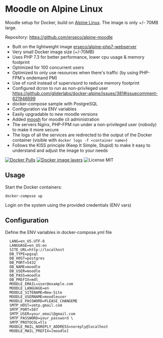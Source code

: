 # Moodle on Alpine Linux
Moodle setup for Docker, build on [Alpine Linux](http://www.alpinelinux.org/).
The image is only +/- 70MB large.

Repository: https://github.com/erseco/alpine-moodle


* Built on the lightweight image [erseco/alpine-php7-webserver](https://github.com/erseco/alpine-php7-webserver)
* Very small Docker image size (+/-70MB)
* Uses PHP 7.3 for better performance, lower cpu usage & memory footprint
* Optimized for 100 concurrent users
* Optimized to only use resources when there's traffic (by using PHP-FPM's ondemand PM)
* Use of runit instead of supervisord to reduce memory footprint
* Configured dcron to run as non-privileged user https://github.com/gliderlabs/docker-alpine/issues/381#issuecomment-621946699
* docker-compose sample with PostgreSQL
* Configuration via ENV variables
* Easily upgradable to new moodle versions
* Added [moosh](https://moosh-online.com/) for moodle cli administration
* The servers Nginx, PHP-FPM run under a non-privileged user (nobody) to make it more secure
* The logs of all the services are redirected to the output of the Docker container (visible with `docker logs -f <container name>`)
* Follows the KISS principle (Keep It Simple, Stupid) to make it easy to understand and adjust the image to your needs

[![Docker Pulls](https://img.shields.io/docker/pulls/erseco/alpine-moodle.svg)](https://hub.docker.com/r/erseco/alpine-moodle/)
[![Docker image layers](https://images.microbadger.com/badges/image/erseco/alpine-moodle.svg)](https://microbadger.com/images/erseco/alpine-moodle)
![License MIT](https://img.shields.io/badge/license-MIT-blue.svg)

## Usage

Start the Docker containers:

    docker-compose up

Login on the system using the provided credentials (ENV vars)

## Configuration
Define the ENV variables in docker-compose.yml file


```
  LANG=en_US.UTF-8
  LANGUAGE=en_US:en
  SITE_URL=http://localhost
  DB_TYPE=pgsql
  DB_HOST=postgres
  DB_PORT=5432
  DB_NAME=moodle
  DB_USER=moodle
  DB_PASS=moodle
  DB_PREFIX=mdl_
  MOODLE_EMAIL=user@example.com
  MOODLE_LANGUAGE=en
  MOODLE_SITENAME=New-Site
  MOODLE_USERNAME=moodleuser
  MOODLE_PASSWORD=PLEASE_CHANGEME
  SMTP_HOST=smtp.gmail.com
  SMTP_PORT=587
  SMTP_USER=your_email@gmail.com
  SMTP_PASSWORD=your_password \
  SMTP_PROTOCOL=tls
  MOODLE_MAIL_NOREPLY_ADDRESS=noreply@localhost
  MOODLE_MAIL_PREFIX=[moodle]
```

